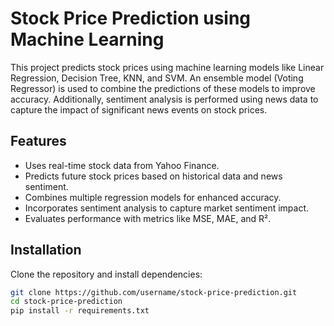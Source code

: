 # Stock Price Prediction using Machine Learning

This project predicts stock prices using machine learning models like Linear Regression, Decision Tree, KNN, and SVM. An ensemble model (Voting Regressor) is used to combine the predictions of these models to improve accuracy. Additionally, sentiment analysis is performed using news data to capture the impact of significant news events on stock prices.

## Features
- Uses real-time stock data from Yahoo Finance.
- Predicts future stock prices based on historical data and news sentiment.
- Combines multiple regression models for enhanced accuracy.
- Incorporates sentiment analysis to capture market sentiment impact.
- Evaluates performance with metrics like MSE, MAE, and R².

## Installation
Clone the repository and install dependencies:
```bash
git clone https://github.com/username/stock-price-prediction.git
cd stock-price-prediction
pip install -r requirements.txt
